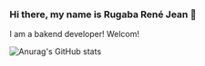 ### Hi there, my name is Rugaba René Jean 👋

I am a bakend developer! Welcom!


![Anurag's GitHub stats](https://github-readme-stats.vercel.app/api?username=ReneRugaba&theme=calm&show_icons=true)
